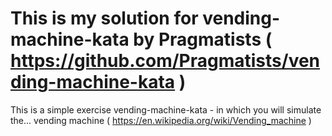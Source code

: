 This is my solution for vending-machine-kata by Pragmatists
( https://github.com/Pragmatists/vending-machine-kata )
====================

This is a simple exercise vending-machine-kata - in which you will simulate the...
vending machine ( https://en.wikipedia.org/wiki/Vending_machine )